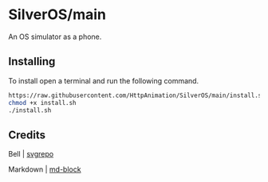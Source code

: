 # SilverOS/main
An OS simulator as a phone.

## Installing
To install open a terminal and run the following command.

```bash
https://raw.githubusercontent.com/HttpAnimation/SilverOS/main/install.sh
chmod +x install.sh
./install.sh
```

## Credits
Bell | [svgrepo](https://www.svgrepo.com/svg/52215/bell)

Markdown | [md-block](https://md-block.verou.me/)